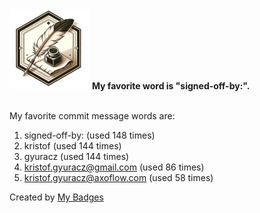 <img src="https://github.com/my-badges/my-badges/blob/master/badges/favorite-word/favorite-word.png?raw=true" alt="My favorite word is &quot;signed-off-by:&quot;." title="My favorite word is &quot;signed-off-by:&quot;." width="128">
<strong>My favorite word is &quot;signed-off-by:&quot;.</strong>
<br><br>

My favorite commit message words are:

1. signed-off-by: (used 148 times)
2. kristof (used 144 times)
3. gyuracz (used 144 times)
4. <kristof.gyuracz@gmail.com> (used 86 times)
5. <kristof.gyuracz@axoflow.com> (used 58 times)


Created by <a href="https://github.com/my-badges/my-badges">My Badges</a>
